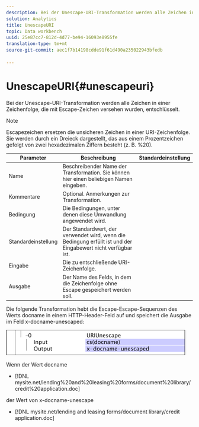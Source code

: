 ```yaml
---
description: Bei der Unescape-URI-Transformation werden alle Zeichen in einer Zeichenfolge, die mit Escape-Zeichen versehen wurden, entschlüsselt.
solution: Analytics
title: UnescapeURI
topic: Data workbench
uuid: 25e87cc7-812d-4d77-be94-16093e8955fe
translation-type: tm+mt
source-git-commit: aec1f7b14198cdde91f61d490a235022943bfedb

---
```



# UnescapeURI{#unescapeuri}

Bei der Unescape-URI-Transformation werden alle Zeichen in einer Zeichenfolge, die mit Escape-Zeichen versehen wurden, entschlüsselt.

>[!NOTE]
>
>Escapezeichen ersetzen die unsicheren Zeichen in einer URI-Zeichenfolge. Sie werden durch ein Dreieck dargestellt, das aus einem Prozentzeichen gefolgt von zwei hexadezimalen Ziffern besteht (z. B. %20).

| Parameter | Beschreibung | Standardeinstellung |
|---|---|---|
| Name | Beschreibender Name der Transformation. Sie können hier einen beliebigen Namen eingeben. |  |
| Kommentare | Optional. Anmerkungen zur Transformation. |  |
| Bedingung | Die Bedingungen, unter denen diese Umwandlung angewendet wird. |  |
| Standardeinstellung | Der Standardwert, der verwendet wird, wenn die Bedingung erfüllt ist und der Eingabewert nicht verfügbar ist. |  |
| Eingabe | Die zu entschließende URI-Zeichenfolge. |  |
| Ausgabe | Der Name des Felds, in dem die Zeichenfolge ohne Escape gespeichert werden soll. |  |

Die folgende Transformation hebt die Escape-Escape-Sequenzen des Werts docname in einem HTTP-Header-Feld auf und speichert die Ausgabe im Feld x-docname-unescaped:

![](assets/cfg_TransformationType_UnescapeURI.png)

Wenn der Wert docname

* [!DNL mysite.net/lending%20and%20leasing%20forms/document%20library/credit%20application.doc]

der Wert von x-docname-unescape

* [!DNL mysite.net/lending and leasing forms/document library/credit application.doc]

